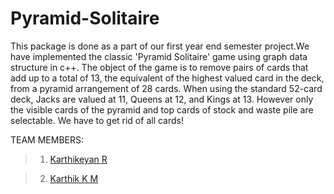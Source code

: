 # Pyramid-Solitaire
This package is done as a part of our first year end semester project.We have implemented the classic 'Pyramid Solitaire' game using graph data structure in c++. The object of the game is to remove pairs of cards that add up to a total of 13, the equivalent of the highest valued card in the deck, from a pyramid arrangement of 28 cards. When using the standard 52-card deck, Jacks are valued at 11, Queens at 12, and Kings at 13. However only the visible cards of the pyramid and top cards of stock and waste pile are selectable. We have to get rid of all cards!

TEAM MEMBERS:
>1) [Karthikeyan R](https://github.com/Karthikeyan592)

>2) [Karthik K M](https://github.com/KarthikKM2002)
